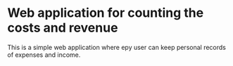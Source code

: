 # Web application for counting the costs and revenue
This is a simple web application where еру user can keep personal records of expenses and income.

